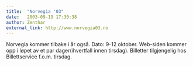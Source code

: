```yaml
---
title:  "Norvegia '03"
date:   2003-09-19 17:30:38
author: Zenthar
external_link: http://www.norvegia03.no
---
```

Norvegia kommer tilbake i år også. Dato: 9-12 oktober. Web-siden kommer
opp i løpet av et par dager(ihvertfall innen tirsdag). Billetter
tilgjengelig hos Billettservice f.o.m. tirsdag.

